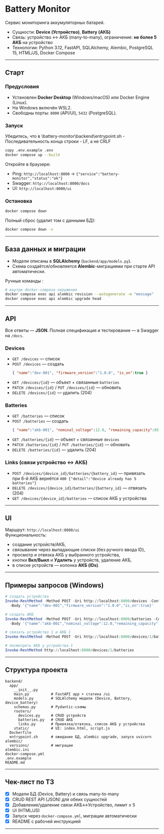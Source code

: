 # Battery Monitor 

Сервис мониторинга аккумуляторных батарей.

- Сущности: **Device (Устройство)**, **Battery (АКБ)**
- Связь: устройство ↔ АКБ (many-to-many), ограничение: **не более 5 АКБ** на устройство
- Технологии: Python 3.12, FastAPI, SQLAlchemy, Alembic, PostgreSQL 15, HTML/JS, Docker Compose

---

##  Старт

### Предусловия
- Установлен **Docker Desktop** (Windows/macOS) или Docker Engine (Linux).
- На Windows включён WSL2.
- Свободны порты: `8000` (API/UI), `5432` (PostgreSQL).

### Запуск

Убедитесь, что в \battery-monitor\backend\entrypoint.sh - Последивательность конца строки - LF, а не CRLF
```bash
copy .env.example .env
docker compose up --build
```
Откройте в браузере:
- Ping: `http://localhost:8000` → `{"service":"battery-monitor","status":"ok"}`
- Swagger: `http://localhost:8000/docs`
- UI: `http://localhost:8000/ui`

### Остановка
```bash
docker compose down
```
Полный сброс (удалит том с данными БД):
```bash
docker compose down -v
```

---

##  База данных и миграции

- Модели описаны в **SQLAlchemy** (`backend/app/models.py`).
- Схема создаётся/обновляется **Alembic**-миграциями при старте API автоматически.

Ручные команды :
```bash
# внутри docker-compose окружения
docker compose exec api alembic revision --autogenerate -m "message"
docker compose exec api alembic upgrade head
```

---

## API

Все ответы — **JSON**. Полная спецификация и тестирование — в Swagger на `/docs`.

### Devices
- `GET /devices` — список
- `POST /devices` — создать
  ```json
  { "name":"dev-001", "firmware_version":"1.0.0", "is_on":true }
  ```
- `GET /devices/{id}` — объект + связанные `batteries`
- `PATCH /devices/{id}` / `PUT /devices/{id}` — обновить
- `DELETE /devices/{id}` — удалить (204)

### Batteries
- `GET /batteries` — список
- `POST /batteries` — создать
  ```json
  { "name":"akb-001", "nominal_voltage":12.0, "remaining_capacity":85.5, "service_life_months":36 }
  ```
- `GET /batteries/{id}` — объект + связанные `devices`
- `PATCH /batteries/{id}` / `PUT /batteries/{id}` — обновить
- `DELETE /batteries/{id}` — удалить (204)

### Links (связи устройство ↔ АКБ)
- `POST /devices/{device_id}/batteries/{battery_id}` — привязать  
   при 6-й АКБ вернётся `400 {"detail":"device already has 5 batteries"}`
- `DELETE /devices/{device_id}/batteries/{battery_id}` — отвязать (204)
- `GET /devices/{device_id}/batteries` — список АКБ у устройства

---

## UI

Маршрут: `http://localhost:8000/ui`  
Функциональность:
- создание устройств/АКБ,
- связывание через выпадающие списки (без ручного ввода ID),
- просмотр и отвязка АКБ у выбранного устройства,
- кнопки **Вкл/Выкл** и **Удалить** у устройств, удаление АКБ,
- в списке устройств — колонка **АКБ (IDs)**.

---

## Примеры запросов (Windows)

```powershell
# создать устройство
Invoke-RestMethod -Method POST -Uri http://localhost:8000/devices -ContentType "application/json" `
  -Body '{"name":"dev-001","firmware_version":"1.0.0","is_on":true}'

# создать АКБ
Invoke-RestMethod -Method POST -Uri http://localhost:8000/batteries -ContentType "application/json" `
  -Body '{"name":"akb-001","nominal_voltage":12.0,"remaining_capacity":85.5,"service_life_months":36}'

# связать устройство 1 и АКБ 1
Invoke-RestMethod -Method POST -Uri http://localhost:8000/devices/1/batteries/1

# посмотреть АКБ у устройства 1
Invoke-RestMethod http://localhost:8000/devices/1/batteries
```

---

## Структура проекта

```
backend/
  app/
    __init__.py
    main.py          # FastAPI app + статика /ui
    models.py        # SQLAlchemy модели (Device, Battery, device_battery)
    schemas.py       # Pydantic-схемы
    routers/
      devices.py     # CRUD устройств
      batteries.py   # CRUD АКБ
      links.py       # Привязка/отвязка, список АКБ у устройства
    static/          # UI: index.html, script.js
  Dockerfile
  entrypoint.sh      # ожидание БД, alembic upgrade, запуск uvicorn
alembic/
  versions/          # миграции
alembic.ini
docker-compose.yml
.env.example
README.md
```

---


## Чек-лист по ТЗ
- [x] Модели БД (Device, Battery) и связь many-to-many
- [x] CRUD REST API (JSON) для обеих сущностей
- [x] Добавление/удаление связи АКБ↔Устройство, лимит ≤ 5
- [x] UI (HTML/JS)
- [x] Запуск через `docker-compose.yml`, миграции автоматически
- [x] README с рабочей инструкцией

---

